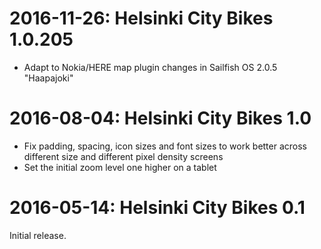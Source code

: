 2016-11-26: Helsinki City Bikes 1.0.205
=======================================

* Adapt to Nokia/HERE map plugin changes in Sailfish OS 2.0.5
  "Haapajoki"

2016-08-04: Helsinki City Bikes 1.0
===================================

* Fix padding, spacing, icon sizes and font sizes to work better
  across different size and different pixel density screens
* Set the initial zoom level one higher on a tablet

2016-05-14: Helsinki City Bikes 0.1
===================================

Initial release.
